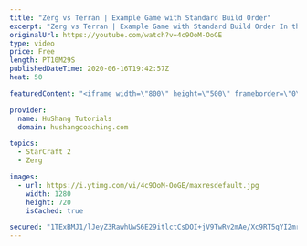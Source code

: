 ```yaml
---
title: "Zerg vs Terran | Example Game with Standard Build Order"
excerpt: "Zerg vs Terran | Example Game with Standard Build Order In this guide we learn how to defend early Terran attacks.  Coaching -------------------------------------------------------------------------- Interested in Starcraft lessons? Check out my website! I would love to help you improve and reach your"
originalUrl: https://youtube.com/watch?v=4c9OoM-OoGE
type: video
price: Free
length: PT10M29S
publishedDateTime: 2020-06-16T19:42:57Z
heat: 50

featuredContent: "<iframe width=\"800\" height=\"500\" frameborder=\"0\" src=\"https://www.youtube.com/embed/4c9OoM-OoGE\" allow=\"accelerometer; autoplay; encrypted-media; gyroscope; picture-in-picture\" allowfullscreen></iframe>"

provider:
  name: HuShang Tutorials
  domain: hushangcoaching.com

topics:
  - StarCraft 2
  - Zerg

images:
  - url: https://i.ytimg.com/vi/4c9OoM-OoGE/maxresdefault.jpg
    width: 1280
    height: 720
    isCached: true

secured: "1TExBMJ1/lJeyZ3RawhUwS6E29itlctCsDOI+jV9TwRv2mAe/Xc9RT5qYI2mrPAvLsejrqhfA1fEQR2Ncnqh+/CbJgFLkuiBmcdVW3UlqMm5o6jbU6Vf95Q93tf0YnhD3K0Sz4DldrSgRy6CjM7URR543AjmW7S4IVu2EWdR0tsQHkB0Aq3ztNLBdZ12cbzsu1X+QwQ2pc2sguyTbRGeCgQ6kU4LRvtLDKWlluUNf6evTfwtGy28nzCiUkhDcOR4PyG+qgvvmV2jodVhzGXB6lPyQ4LHOkNbaIitgqd+zbglD+PaO1yZTlMQ+yrP4no9Sr+xfGwBmH0RsDi+Kn4kyIUSeY2lLJzKutLLGieptZmKRMj32LP3lw+7azh7i8vPh+wfke+3nupQnGO7Y7BzbmuSWUFIeWRliAiMmOO/lak=;MOwspUvKXKhnafTHwhHjkQ=="
---
```


